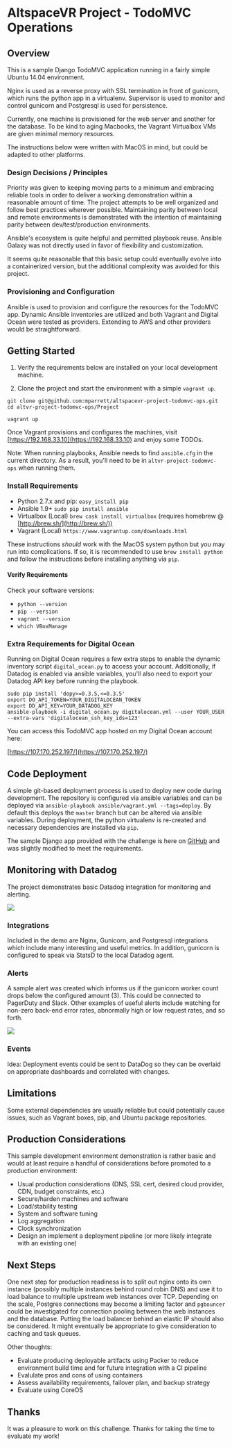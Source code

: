 # AltspaceVR Project - TodoMVC Operations


## Overview

This is a sample Django TodoMVC application running in a fairly simple Ubuntu 14.04 environment.

Nginx is used as a reverse proxy with SSL termination in front of gunicorn, which runs the python app in a virtualenv. Supervisor is used to monitor and control gunicorn and Postgresql is used for persistence.

Currently, one machine is provisioned for the web server and another for the database. To be kind to aging Macbooks, the Vagrant Virtualbox VMs are given minimal memory resources.

The instructions below were written with MacOS in mind, but could be adapted to other platforms.

### Design Decisions / Principles

Priority was given to keeping moving parts to a minimum and embracing reliable tools in order to deliver a working demonstration within a reasonable amount of time. The project attempts to be well organized and follow best practices wherever possible. Maintaining parity between local and remote environments is demonstrated with the intention of maintaining parity between dev/test/production environments.

Ansible's ecosystem is quite helpful and permitted playbook reuse. Ansible Galaxy was not directly used in favor of flexibility and customization.

It seems quite reasonable that this basic setup could eventually evolve into a containerized version, but the additional complexity was avoided for this project.

### Provisioning and Configuration

Ansible is used to provision and configure the resources for the TodoMVC app. Dynamic Ansible inventories are utilized and both Vagrant and Digital Ocean were tested as providers. Extending to AWS and other providers would be straightforward.

## Getting Started

1. Verify the requirements below are installed on your local development machine.

2. Clone the project and start the environment with a simple `vagrant up`.

```
git clone git@github.com:mparrett/altspacevr-project-todomvc-ops.git 
cd altvr-project-todomvc-ops/Project
```

```
vagrant up
```

Once Vagrant provisions and configures the machines, visit [https://192.168.33.10](https://192.168.33.10) and enjoy some TODOs.

Note: When running playbooks, Ansible needs to find `ansible.cfg` in the current directory. As a result, you'll need to be in `altvr-project-todomvc-ops` when running them.

### Install Requirements

- Python 2.7.x and pip: `easy_install pip`
- Ansible 1.9+ `sudo pip install ansible`
- Virtualbox (Local) `brew cask install virtualbox` (requires homebrew @ [http://brew.sh/](http://brew.sh/))
- Vagrant (Local) `https://www.vagrantup.com/downloads.html`

These instructions *should* work with the MacOS system python but you may run into complications. If so, it is recommended to use `brew install python` and follow the instructions before installing anything via `pip`.

#### Verify Requirements

Check your software versions:

- `python --version`
- `pip --version`
- `vagrant --version`
- `which VBoxManage`

### Extra Requirements for Digital Ocean

Running on Digital Ocean requires a few extra steps to enable the dynamic inventory script `digital_ocean.py` to access your account. Additionally, if Datadog is enabled via ansible variables, you'll also need to export your Datadog API key before running the playbook.

```
sudo pip install 'dopy>=0.3.5,<=0.3.5'
export DO_API_TOKEN=YOUR_DIGITALOCEAN_TOKEN
export DD_API_KEY=YOUR_DATADOG_KEY
ansible-playbook -i digital_ocean.py digitalocean.yml --user YOUR_USER --extra-vars 'digitalocean_ssh_key_ids=123'
```

You can access this TodoMVC app hosted on my Digital Ocean account here:

[https://107.170.252.197/](https://107.170.252.197/)

## Code Deployment

A simple git-based deployment process is used to deploy new code during development. The repository is configured via ansible variables and can be deployed via `ansible-playbook ansible/vagrant.yml --tags=deploy`. By default this deploys the `master` branch but can be altered via ansible variables. During deployment, the python virtualenv is re-created and necessary dependencies are installed via `pip`.

The sample Django app provided with the challenge is here on [GitHub](https://github.com/mparrett/altvr-todomvc-django) and was slightly modified to meet the requirements.

## Monitoring with Datadog

The project demonstrates basic Datadog integration for monitoring and alerting.

![](http://i.imgur.com/7bqTdxw.png)

### Integrations

Included in the demo are Nginx, Gunicorn, and Postgresql integrations which include many interesting and useful metrics. In addition, gunicorn is configured to speak via StatsD to the local Datadog agent.

### Alerts

A sample alert was created which informs us if the gunicorn worker count drops below the configured amount (3). This could be connected to PagerDuty and Slack. Other examples of useful alerts include watching for non-zero back-end error rates, abnormally high or low request rates, and so forth.

![](http://i.imgur.com/JZSjm5W.png)

### Events

Idea: Deployment events could be sent to DataDog so they can be overlaid on appropriate dashboards and correlated with changes.

## Limitations

Some external dependencies are usually reliable but could potentially cause issues, such as Vagrant boxes, pip, and Ubuntu package repositories. 

## Production Considerations

This sample development environment demonstration is rather basic and would at least require a handful of considerations before promoted to a production environment:

- Usual production considerations (DNS, SSL cert, desired cloud provider, CDN, budget constraints, etc.)
- Secure/harden machines and software
- Load/stability testing
- System and software tuning
- Log aggregation
- Clock synchronization
- Design an implement a deployment pipeline (or more likely integrate with an existing one)

## Next Steps

One next step for production readiness is to split out nginx onto its own instance (possibly multiple instances behind round robin DNS) and use it to load balance to multiple upstream web instances over TCP. Depending on the scale, Postgres connections may become a limiting factor and `pgbouncer` could be investigated for connection pooling between the web instances and the database. Putting the load balancer behind an elastic IP should also be considered. It might eventually be appropriate to give consideration to caching and task queues.

Other thoughts:

- Evaluate producing deployable artifacts using Packer to reduce environment build time and for future integration with a CI pipeline
- Evalulate pros and cons of using containers
- Assess availability requirements, failover plan, and backup strategy
- Evaluate using CoreOS

## Thanks

It was a pleasure to work on this challenge. Thanks for taking the time to evaluate my work!
